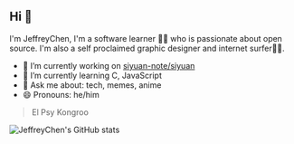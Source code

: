 ## Hi 👋

I'm JeffreyChen, I'm a software learner 👨‍💻 who is passionate about open source. I'm also a self proclaimed graphic designer and internet surfer🏄‍♂️.

- 🔭 I’m currently working on [siyuan-note/siyuan](https://github.com/siyuan-note/siyuan)
- 🌱 I’m currently learning C, JavaScript
- 💬 Ask me about: tech, memes, anime
- 😄 Pronouns: he/him

> El Psy Kongroo

![JeffreyChen's GitHub stats](https://github-readme-stats.vercel.app/api?username=TCOTC&show_icons=true&locale=cn&include_all_commits=true&count_private=true)
